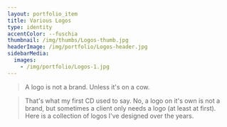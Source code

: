 ```yaml
---
layout: portfolio_item
title: Various Logos
type: identity
accentColor: --fuschia
thumbnail: /img/thumbs/Logos-thumb.jpg
headerImage: /img/portfolio/Logos-header.jpg
sidebarMedia:
  images:
    - /img/portfolio/Logos-1.jpg
---
```


>A logo is not a brand. Unless it's on a cow.

>That's what my first CD used to say. No, a logo on it's own is not a brand, but sometimes a client only needs a logo (at least at first). Here is a collection of logos I've designed over the years.
